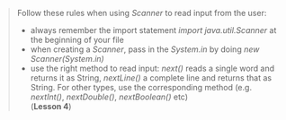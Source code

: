 > Follow these rules when using _Scanner_ to read input from the user:
> * always remember the import statement _import java.util.Scanner_ at the beginning of your file
> * when creating a _Scanner_, pass in the _System.in_ by doing _new Scanner(System.in)_
> * use the right method to read input: _next()_ reads a single word and returns it as String, _nextLine()_ a complete line and returns that as String. For other types, use the corresponding method (e.g. _nextInt()_, _nextDouble()_, _nextBoolean()_ etc)  
> (**Lesson 4**)